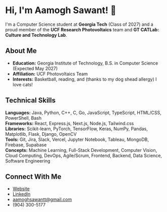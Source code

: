 # Hi, I'm Aamogh Sawant! 🤗

I'm a Computer Science student at **Georgia Tech** (Class of 2027) and a proud member of the **UCF Research Photovoltaics** team and **GT CATLab: Culture and Technology Lab**.

## About Me

- **Education:** Georgia Institute of Technology, B.S. in Computer Science (Expected May 2027)
- **Affiliation:** UCF Photovoltaics Team
- **Interests:** Basketball, reading, and (thanks to my dog shead allergy) I love cats!

## Technical Skills

**Languages:** Java, Python, C++, C, Go, JavaScript, TypeScript, HTML/CSS, PowerShell, Bash  
**Frameworks:** React, Express.js, Next.js, Node.js, Tailwind.css  
**Libraries:** Scikit-learn, PyTorch, TensorFlow, Keras, NumPy, Pandas, Matplotlib, Flask, Django, OpenCV  
**Tools:** Git, Jira, Slack, Vercel, Jupyter Notebook, Tableau, MongoDB, Firebase, Supabase  
**Concepts:** Machine Learning, Full-Stack Development, Computer Vision, Cloud Computing, DevOps, Agile/Scrum, Frontend, Backend, Data Science, Software Engineering

## Connect With Me

- [Website](https://aamogh.vercel.app)
- [LinkedIn](https://linkedin.com/in/aamoghsawant)
- aamoghsawantt@gmail.com
- (904) 300-5177

